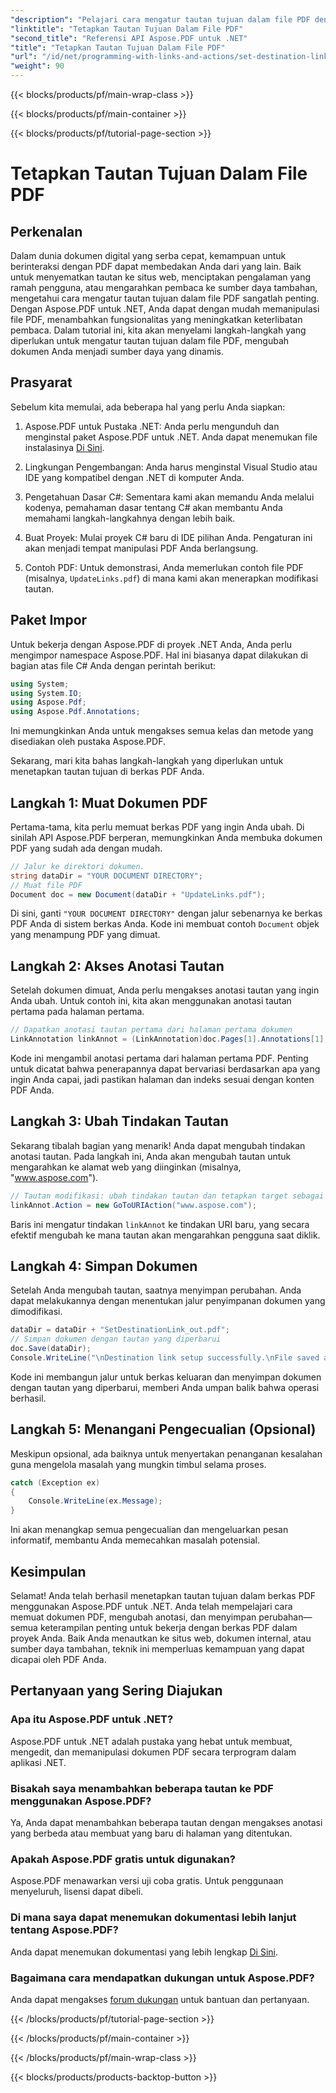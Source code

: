 ```yaml
---
"description": "Pelajari cara mengatur tautan tujuan dalam file PDF dengan Aspose.PDF untuk .NET. Panduan langkah demi langkah untuk meningkatkan interaktivitas PDF Anda."
"linktitle": "Tetapkan Tautan Tujuan Dalam File PDF"
"second_title": "Referensi API Aspose.PDF untuk .NET"
"title": "Tetapkan Tautan Tujuan Dalam File PDF"
"url": "/id/net/programming-with-links-and-actions/set-destination-link/"
"weight": 90
---
```


{{< blocks/products/pf/main-wrap-class >}}

{{< blocks/products/pf/main-container >}}

{{< blocks/products/pf/tutorial-page-section >}}

# Tetapkan Tautan Tujuan Dalam File PDF

## Perkenalan

Dalam dunia dokumen digital yang serba cepat, kemampuan untuk berinteraksi dengan PDF dapat membedakan Anda dari yang lain. Baik untuk menyematkan tautan ke situs web, menciptakan pengalaman yang ramah pengguna, atau mengarahkan pembaca ke sumber daya tambahan, mengetahui cara mengatur tautan tujuan dalam file PDF sangatlah penting. Dengan Aspose.PDF untuk .NET, Anda dapat dengan mudah memanipulasi file PDF, menambahkan fungsionalitas yang meningkatkan keterlibatan pembaca. Dalam tutorial ini, kita akan menyelami langkah-langkah yang diperlukan untuk mengatur tautan tujuan dalam file PDF, mengubah dokumen Anda menjadi sumber daya yang dinamis.

## Prasyarat

Sebelum kita memulai, ada beberapa hal yang perlu Anda siapkan:

1. Aspose.PDF untuk Pustaka .NET:
   Anda perlu mengunduh dan menginstal paket Aspose.PDF untuk .NET. Anda dapat menemukan file instalasinya [Di Sini](https://releases.aspose.com/pdf/net/).

2. Lingkungan Pengembangan:
   Anda harus menginstal Visual Studio atau IDE yang kompatibel dengan .NET di komputer Anda.

3. Pengetahuan Dasar C#:
   Sementara kami akan memandu Anda melalui kodenya, pemahaman dasar tentang C# akan membantu Anda memahami langkah-langkahnya dengan lebih baik.

4. Buat Proyek:
   Mulai proyek C# baru di IDE pilihan Anda. Pengaturan ini akan menjadi tempat manipulasi PDF Anda berlangsung.

5. Contoh PDF:
   Untuk demonstrasi, Anda memerlukan contoh file PDF (misalnya, `UpdateLinks.pdf`) di mana kami akan menerapkan modifikasi tautan.

## Paket Impor

Untuk bekerja dengan Aspose.PDF di proyek .NET Anda, Anda perlu mengimpor namespace Aspose.PDF. Hal ini biasanya dapat dilakukan di bagian atas file C# Anda dengan perintah berikut:

```csharp
using System;
using System.IO;
using Aspose.Pdf;
using Aspose.Pdf.Annotations;
```

Ini memungkinkan Anda untuk mengakses semua kelas dan metode yang disediakan oleh pustaka Aspose.PDF.

Sekarang, mari kita bahas langkah-langkah yang diperlukan untuk menetapkan tautan tujuan di berkas PDF Anda.

## Langkah 1: Muat Dokumen PDF

Pertama-tama, kita perlu memuat berkas PDF yang ingin Anda ubah. Di sinilah API Aspose.PDF berperan, memungkinkan Anda membuka dokumen PDF yang sudah ada dengan mudah.

```csharp
// Jalur ke direktori dokumen.
string dataDir = "YOUR DOCUMENT DIRECTORY";
// Muat file PDF
Document doc = new Document(dataDir + "UpdateLinks.pdf");
```

Di sini, ganti `"YOUR DOCUMENT DIRECTORY"` dengan jalur sebenarnya ke berkas PDF Anda di sistem berkas Anda. Kode ini membuat contoh `Document` objek yang menampung PDF yang dimuat.

## Langkah 2: Akses Anotasi Tautan

Setelah dokumen dimuat, Anda perlu mengakses anotasi tautan yang ingin Anda ubah. Untuk contoh ini, kita akan menggunakan anotasi tautan pertama pada halaman pertama.

```csharp
// Dapatkan anotasi tautan pertama dari halaman pertama dokumen
LinkAnnotation linkAnnot = (LinkAnnotation)doc.Pages[1].Annotations[1];
```

Kode ini mengambil anotasi pertama dari halaman pertama PDF. Penting untuk dicatat bahwa penerapannya dapat bervariasi berdasarkan apa yang ingin Anda capai, jadi pastikan halaman dan indeks sesuai dengan konten PDF Anda.

## Langkah 3: Ubah Tindakan Tautan

Sekarang tibalah bagian yang menarik! Anda dapat mengubah tindakan anotasi tautan. Pada langkah ini, Anda akan mengubah tautan untuk mengarahkan ke alamat web yang diinginkan (misalnya, "www.aspose.com").

```csharp
// Tautan modifikasi: ubah tindakan tautan dan tetapkan target sebagai alamat web
linkAnnot.Action = new GoToURIAction("www.aspose.com");
```

Baris ini mengatur tindakan `linkAnnot` ke tindakan URI baru, yang secara efektif mengubah ke mana tautan akan mengarahkan pengguna saat diklik.

## Langkah 4: Simpan Dokumen

Setelah Anda mengubah tautan, saatnya menyimpan perubahan. Anda dapat melakukannya dengan menentukan jalur penyimpanan dokumen yang dimodifikasi.

```csharp
dataDir = dataDir + "SetDestinationLink_out.pdf";
// Simpan dokumen dengan tautan yang diperbarui
doc.Save(dataDir);
Console.WriteLine("\nDestination link setup successfully.\nFile saved at " + dataDir);
```

Kode ini membangun jalur untuk berkas keluaran dan menyimpan dokumen dengan tautan yang diperbarui, memberi Anda umpan balik bahwa operasi berhasil.

## Langkah 5: Menangani Pengecualian (Opsional)

Meskipun opsional, ada baiknya untuk menyertakan penanganan kesalahan guna mengelola masalah yang mungkin timbul selama proses.

```csharp
catch (Exception ex)
{
    Console.WriteLine(ex.Message);
}
```

Ini akan menangkap semua pengecualian dan mengeluarkan pesan informatif, membantu Anda memecahkan masalah potensial.

## Kesimpulan

Selamat! Anda telah berhasil menetapkan tautan tujuan dalam berkas PDF menggunakan Aspose.PDF untuk .NET. Anda telah mempelajari cara memuat dokumen PDF, mengubah anotasi, dan menyimpan perubahan—semua keterampilan penting untuk bekerja dengan berkas PDF dalam proyek Anda. Baik Anda menautkan ke situs web, dokumen internal, atau sumber daya tambahan, teknik ini memperluas kemampuan yang dapat dicapai oleh PDF Anda.

## Pertanyaan yang Sering Diajukan

### Apa itu Aspose.PDF untuk .NET?
Aspose.PDF untuk .NET adalah pustaka yang hebat untuk membuat, mengedit, dan memanipulasi dokumen PDF secara terprogram dalam aplikasi .NET.

### Bisakah saya menambahkan beberapa tautan ke PDF menggunakan Aspose.PDF?
Ya, Anda dapat menambahkan beberapa tautan dengan mengakses anotasi yang berbeda atau membuat yang baru di halaman yang ditentukan.

### Apakah Aspose.PDF gratis untuk digunakan?
Aspose.PDF menawarkan versi uji coba gratis. Untuk penggunaan menyeluruh, lisensi dapat dibeli.

### Di mana saya dapat menemukan dokumentasi lebih lanjut tentang Aspose.PDF?
Anda dapat menemukan dokumentasi yang lebih lengkap [Di Sini](https://reference.aspose.com/pdf/net/).

### Bagaimana cara mendapatkan dukungan untuk Aspose.PDF?
Anda dapat mengakses [forum dukungan](https://forum.aspose.com/c/pdf/10) untuk bantuan dan pertanyaan.

{{< /blocks/products/pf/tutorial-page-section >}}

{{< /blocks/products/pf/main-container >}}

{{< /blocks/products/pf/main-wrap-class >}}

{{< blocks/products/products-backtop-button >}}